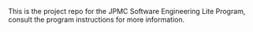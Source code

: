 
This is the project repo for the JPMC Software Engineering Lite Program, consult the program instructions for more information.
